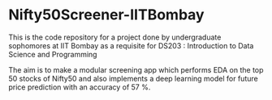 # Nifty50Screener-IITBombay
This is the code repository for a project done by undergraduate sophomores at IIT Bombay as a requisite for DS203 : Introduction to Data Science and Programming

The aim is to make a modular screening app which performs EDA on the top 50 stocks of Nifty50 and also implements a deep learning model for future price prediction with an accuracy of 57 %.
